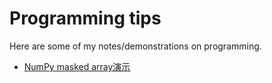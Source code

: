 # Programming tips

Here are some of my notes/demonstrations on programming.

- [NumPy masked array演示](Python/np_masked_array.ipynb)
